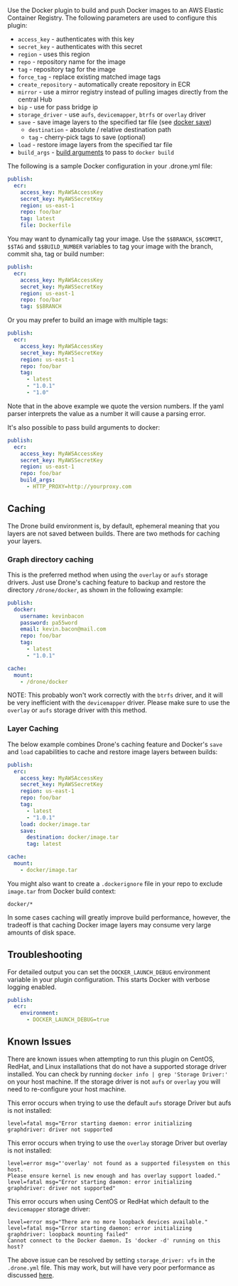 Use the Docker plugin to build and push Docker images to an AWS Elastic Container Registry.
The following parameters are used to configure this plugin:

* `access_key` - authenticates with this key
* `secret_key` - authenticates with this secret
* `region` - uses this region
* `repo` - repository name for the image
* `tag` - repository tag for the image
* `force_tag` - replace existing matched image tags
* `create_repository` - automatically create repository in ECR
* `mirror` - use a mirror registry instead of pulling images directly from the central Hub
* `bip` - use for pass bridge ip
* `storage_driver` - use `aufs`, `devicemapper`, `btrfs` or `overlay` driver
* `save` - save image layers to the specified tar file (see [docker save](https://docs.docker.com/engine/reference/commandline/save/))
    * `destination` - absolute / relative destination path
    * `tag` - cherry-pick tags to save (optional)
* `load` - restore image layers from the specified tar file
* `build_args` - [build arguments](https://docs.docker.com/engine/reference/commandline/build/#set-build-time-variables-build-arg) to pass to `docker build`

The following is a sample Docker configuration in your .drone.yml file:

```yaml
publish:
  ecr:
    access_key: MyAWSAccessKey
    secret_key: MyAWSSecretKey
    region: us-east-1
    repo: foo/bar
    tag: latest
    file: Dockerfile
```

You may want to dynamically tag your image. Use the `$$BRANCH`, `$$COMMIT`, `$$TAG` and `$$BUILD_NUMBER` variables to tag your image with the branch, commit sha, tag or build number:

```yaml
publish:
  ecr:
    access_key: MyAWSAccessKey
    secret_key: MyAWSSecretKey
    region: us-east-1
    repo: foo/bar
    tag: $$BRANCH
```

Or you may prefer to build an image with multiple tags:

```yaml
publish:
  ecr:
    access_key: MyAWSAccessKey
    secret_key: MyAWSSecretKey
    region: us-east-1
    repo: foo/bar
    tag:
      - latest
      - "1.0.1"
      - "1.0"
```

Note that in the above example we quote the version numbers. If the yaml parser interprets the value as a number it will cause a parsing error.

It's also possible to pass build arguments to docker:

```yaml
publish:
  ecr:
    access_key: MyAWSAccessKey
    secret_key: MyAWSSecretKey
    region: us-east-1
    repo: foo/bar
    build_args:
      - HTTP_PROXY=http://yourproxy.com
```

## Caching

The Drone build environment is, by default, ephemeral meaning that you layers are not saved between builds. There are two methods for caching your layers.

### Graph directory caching

This is the preferred method when using the `overlay` or `aufs` storage drivers. Just use Drone's caching feature to backup and restore the directory `/drone/docker`, as shown in the following example:

```yaml
publish:
  docker:
    username: kevinbacon
    password: pa55word
    email: kevin.bacon@mail.com
    repo: foo/bar
    tag:
      - latest
      - "1.0.1"

cache:
  mount:
    - /drone/docker
```

NOTE: This probably won't work correctly with the `btrfs` driver, and it will be very inefficient with the `devicemapper` driver. Please make sure to use the `overlay` or `aufs` storage driver with this method.

### Layer Caching

The below example combines Drone's caching feature and Docker's `save` and `load` capabilities to cache and restore image layers between builds:

```yaml
publish:
  erc:
    access_key: MyAWSAccessKey
    secret_key: MyAWSSecretKey
    region: us-east-1
    repo: foo/bar
    tag:
      - latest
      - "1.0.1"
    load: docker/image.tar
    save:
      destination: docker/image.tar
      tag: latest

cache:
  mount:
    - docker/image.tar
```

You might also want to create a `.dockerignore` file in your repo to exclude `image.tar` from Docker build context:

```
docker/*
```

In some cases caching will greatly improve build performance, however, the tradeoff is that caching Docker image layers may consume very large amounts of disk space.

## Troubleshooting

For detailed output you can set the `DOCKER_LAUNCH_DEBUG` environment variable in your plugin configuration. This starts Docker with verbose logging enabled.

```yaml
publish:
  ecr:
    environment:
      - DOCKER_LAUNCH_DEBUG=true
```

## Known Issues

There are known issues when attempting to run this plugin on CentOS, RedHat, and Linux installations that do not have a supported storage driver installed. You can check by running `docker info | grep 'Storage Driver:'` on your host machine. If the storage driver is not `aufs` or `overlay` you will need to re-configure your host machine.

This error occurs when trying to use the default `aufs` storage Driver but aufs is not installed:

```
level=fatal msg="Error starting daemon: error initializing graphdriver: driver not supported
```

This error occurs when trying to use the `overlay` storage Driver but overlay is not installed:

```
level=error msg="'overlay' not found as a supported filesystem on this host.
Please ensure kernel is new enough and has overlay support loaded."
level=fatal msg="Error starting daemon: error initializing graphdriver: driver not supported"
```

This error occurs when using CentOS or RedHat which default to the `devicemapper` storage driver:

```
level=error msg="There are no more loopback devices available."
level=fatal msg="Error starting daemon: error initializing graphdriver: loopback mounting failed"
Cannot connect to the Docker daemon. Is 'docker -d' running on this host?
```

The above issue can be resolved by setting `storage_driver: vfs` in the `.drone.yml` file. This may work, but will have very poor performance as discussed [here](https://github.com/rancher/docker-from-scratch/issues/20).
